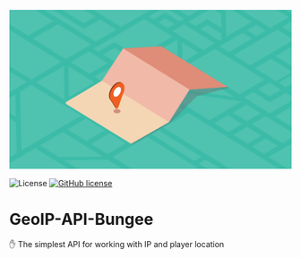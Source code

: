 <p align="center"><img src="data/Geolocation-privacy.png"></p>



![License](https://img.shields.io/github/license/MrHaber/GeoIP-API-Bungee) [![GitHub license](https://img.shields.io/badge/License-MIT-yellow.svg?style=flat)](https://github.com/MrHaber/GeoIP-API-Bungee/blob/master/LICENSE)

# GeoIP-API-Bungee
:hand: The simplest API for working with IP and player location


  
